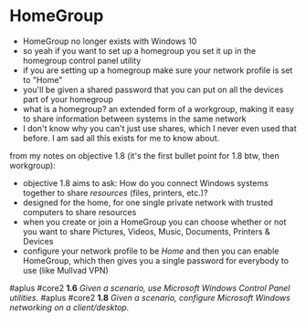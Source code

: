 # HomeGroup

- HomeGroup no longer exists with Windows 10
- so yeah if you want to set up a homegroup you set it up in the homegroup control panel utility
- if you are setting up a homegroup make sure your network profile is set to "Home"
- you'll be given a shared password that you can put on all the devices part of your homegroup
- what is a homegroup? an extended form of a workgroup, making it easy to share information between systems in the same network
- I don't know why you can't just use shares, which I never even used that before. I am sad all this exists for me to know about. 

from my notes on objective 1.8 (it's the first bullet point for 1.8 btw, then workgroup):
- objective 1.8 aims to ask: How do you connect Windows systems together to share *resources* (files, printers, etc.)?
- designed for the home, for one single private network with trusted computers to share resources
- when you create or join a HomeGroup you can choose whether or not you want to share Pictures, Videos, Music, Documents, Printers & Devices
- configure your network profile to be *Home* and then you can enable HomeGroup, which then gives you a single password for everybody to use (like Mullvad VPN)

#aplus #core2 **1.6** *Given a scenario, use Microsoft Windows Control Panel utilities.*
#aplus #core2 **1.8** *Given a scenario, configure Microsoft Windows networking on a client/desktop.*
